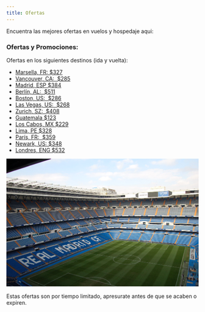 ```yaml
---
title: Ofertas
---
```


Encuentra las mejores ofertas en vuelos y hospedaje aqui:

### Ofertas y Promociones:

Ofertas en los siguientes destinos (ida y vuelta):

* <a href="http://bit.ly/2Yw2VTC" target="_blank">Marsella, FR: $327</a>
* <a href="http://bit.ly/2WTp5in" target="_blank">Vancouver, CA:  $285</a>
* <a href="http://bit.ly/2Yw2VTC" target="_blank">Madrid, ESP $384</a>
* <a href="http://bit.ly/2YygWQP" target="_blank">Berlín, AL:  $511</a>
* <a href="http://bit.ly/2WX6WAt" target="_blank">Boston, US:  $286</a>
* <a href="http://bit.ly/2JJmNyE" target="_blank">Las Vegas, US:  $268</a>
* <a href="http://bit.ly/2EfCPg0" target="_blank">Zurich, SZ:  $408</a>
* <a href="http://bit.ly/2Ht97oC" target="_blank">Guatemala $123</a>
* <a href="http://bit.ly/30k40jb" target="_blank">Los Cabos, MX $229</a>
* <a href="http://bit.ly/2Hq1HT6" target="_blank">Lima, PE $328</a>
* <a href="http://bit.ly/2VgIx7h" target="_blank">París, FR:  $359</a>
* <a href="http://bit.ly/2HcX5Ri" target="_blank">Newark, US: $348</a>
* <a href="http://bit.ly/2Hon87b" target="_blank">Londres, ENG $532</a>

![madrid](./photo-1465070845512-2b2dbdc6df66.jpg)

Estas ofertas son por tiempo limitado, apresurate antes de que se acaben o expiren.
